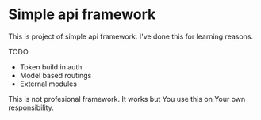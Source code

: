 # Simple api framework
This is project of simple api framework. I've done this for learning reasons.

<label>TODO</label>
<ul>
  <li>Token build in auth</li>
  <li>Model based routings</li>
  <li>External modules</li>
</ul>

This is not profesional framework. It works but You use this on Your own responsibility.
